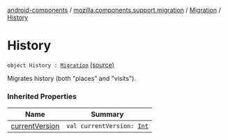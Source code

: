 [android-components](../../index.md) / [mozilla.components.support.migration](../index.md) / [Migration](index.md) / [History](./-history.md)

# History

`object History : `[`Migration`](index.md) [(source)](https://github.com/mozilla-mobile/android-components/blob/master/components/support/migration/src/main/java/mozilla/components/support/migration/FennecMigrator.kt#L42)

Migrates history (both "places" and "visits").

### Inherited Properties

| Name | Summary |
|---|---|
| [currentVersion](current-version.md) | `val currentVersion: `[`Int`](https://kotlinlang.org/api/latest/jvm/stdlib/kotlin/-int/index.html) |
